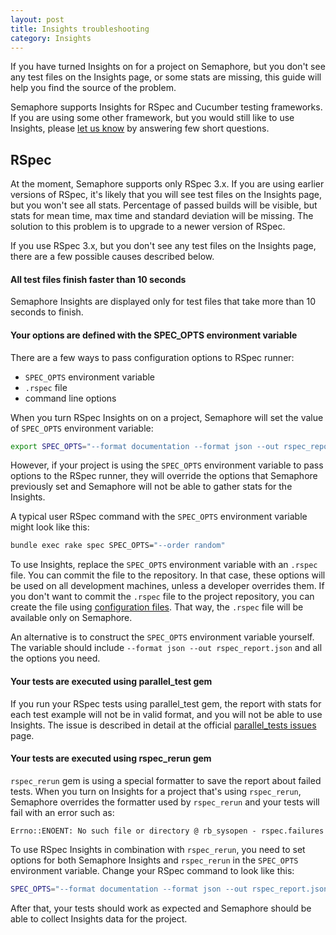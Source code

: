 ```yaml
---
layout: post
title: Insights troubleshooting
category: Insights
---
```


If you have turned Insights on for a project on Semaphore, but you don't see any
test files on the Insights page, or some stats are missing, this guide will help
you find the source of the problem.

Semaphore supports Insights for RSpec and Cucumber testing frameworks. If you
are using some other framework, but you would still like to use Insights, please
[let us know](https://renderedtext.typeform.com/to/d1fWsl) by answering few
short questions.

## RSpec

At the moment, Semaphore supports only RSpec 3.x. If you are using earlier
versions of RSpec, it's likely that you will see test files on the Insights
page, but you won't see all stats. Percentage of passed builds will be visible,
but stats for mean time, max time and standard deviation will be missing. The
solution to this problem is to upgrade to a newer version of RSpec.

If you use RSpec 3.x, but you don't see any test files on the Insights page,
there are a few possible causes described below.

#### All test files finish faster than 10 seconds

Semaphore Insights are displayed only for test files that take more than 10
seconds to finish.

#### Your options are defined with the SPEC_OPTS environment variable

There are a few ways to pass configuration options to RSpec runner:

- `SPEC_OPTS` environment variable
- `.rspec` file
- command line options

When you turn RSpec Insights on on a project, Semaphore will set the value of
`SPEC_OPTS` environment variable:

```bash
export SPEC_OPTS="--format documentation --format json --out rspec_report.json"
```

However, if your project is using the `SPEC_OPTS` environment variable to pass
options to the RSpec runner, they will override the options that Semaphore
previously set and Semaphore will not be able to gather stats for the Insights.

A typical user RSpec command with the `SPEC_OPTS` environment variable might
look like this:

```bash
bundle exec rake spec SPEC_OPTS="--order random"
```

To use Insights, replace the `SPEC_OPTS` environment variable with an `.rspec`
file.  You can commit the file to the repository. In that case, these options
will be used on all development machines, unless a developer overrides them. If
you don't want to commit the `.rspec` file to the project repository, you can
create the file using [configuration
files](/docs/adding-configuration-files.html). That way, the `.rspec`
file will be available only on Semaphore.

An alternative is to construct the `SPEC_OPTS` environment variable yourself.
The variable should include `--format json --out rspec_report.json` and all the
options you need.

#### Your tests are executed using parallel_test gem

If you run your RSpec tests using parallel_test gem, the report with stats for
each test example will not be in valid format, and you will not be able to use
Insights. The issue is described in detail at the official [parallel_tests
issues](https://github.com/grosser/parallel_tests/issues/266) page.

#### Your tests are executed using rspec_rerun gem

`rspec_rerun` gem is using a special formatter to save the report about failed
tests. When you turn on Insights for a project that's using `rspec_rerun`,
Semaphore overrides the formatter used by `rspec_rerun` and your tests will fail
with an error such as:

```
Errno::ENOENT: No such file or directory @ rb_sysopen - rspec.failures
```

To use RSpec Insights in combination with `rspec_rerun`, you need to set options
for both Semaphore Insights and `rspec_rerun` in the `SPEC_OPTS` environment
variable. Change your RSpec command to look like this:

```bash
SPEC_OPTS="--format documentation --format json --out rspec_report.json --require rspec-rerun/formatter --format RSpec::Rerun::Formatter" bundle exec rake rspec-rerun:spec
```

After that, your tests should work as expected and Semaphore should be able to
collect Insights data for the project.
